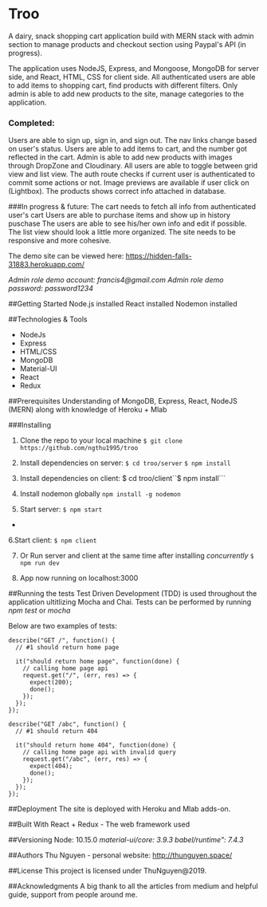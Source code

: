 # Troo

A dairy, snack shopping cart application build with MERN stack with admin section to manage products and checkout section using Paypal's API (in progress).

The application uses NodeJS, Express, and Mongoose, MongoDB for server side, and React, HTML, CSS for client side. All authenticated users are able to add items to shopping cart, find products with different filters. Only admin is able to add new products to the site, manage categories to the application.

### Completed:

Users are able to sign up, sign in, and sign out. The nav links change based on user's status.
Users are able to add items to cart, and the number got reflected in the cart.
Admin is able to add new products with images through DropZone and Cloudinary.
All users are able to toggle between grid view and list view.
The auth route checks if current user is authenticated to commit some actions or not.
Image previews are available if user click on (Lightbox).
The products shows correct info attached in database.

###In progress & future:
The cart needs to fetch all info from authenticated user's cart
Users are able to purchase items and show up in history puschase
The users are able to see his/her own info and edit if possible.
The list view should look a little more organized.
The site needs to be responsive and more cohesive.

The demo site can be viewed here: https://hidden-falls-31883.herokuapp.com/

_Admin role demo account: francis4@gmail.com_
_Admin role demo password: password1234_

##Getting Started
Node.js installed
React installed
Nodemon installed

##Technologies & Tools

- NodeJs
- Express
- HTML/CSS
- MongoDB
- Material-UI
- React
- Redux

##Prerequisites
Understanding of MongoDB, Express, React, NodeJS (MERN) along with knowledge of Heroku + Mlab

###Installing

1. Clone the repo to your local machine
   `$ git clone https://github.com/ngthu1995/troo`

2. Install dependencies on server:
   `$ cd troo/server`
   `$ npm install`

3. Install dependencies on client:
   \$ cd troo/client``\$ npm install```

4. Install nodemon globally
   `npm install -g nodemon`

5. Start server:
   `$ npm start`

+
6.Start client:
`$ npm client`

7. Or Run server and client at the same time after installing _concurrently_
   `$ npm run dev`

8. App now running on localhost:3000

##Running the tests
Test Driven Development (TDD) is used throughout the application ultitlizing Mocha and Chai.
Tests can be performed by running _npm test_ or _mocha_

Below are two examples of tests:

```
describe("GET /", function() {
  // #1 should return home page

  it("should return home page", function(done) {
    // calling home page api
    request.get("/", (err, res) => {
      expect(200);
      done();
    });
  });
});

describe("GET /abc", function() {
  // #1 should return 404

  it("should return home 404", function(done) {
    // calling home page api with invalid query
    request.get("/abc", (err, res) => {
      expect(404);
      done();
    });
  });
});
```

##Deployment
The site is deployed with Heroku and Mlab adds-on.

##Built With
React + Redux - The web framework used

##Versioning
Node: 10.15.0
_material-ui/core: 3.9.3_
_babel/runtime": 7.4.3_

##Authors
Thu Nguyen - personal website: http://thunguyen.space/

##License
This project is licensed under ThuNguyen@2019.

##Acknowledgments
A big thank to all the articles from medium and helpful guide, support from people around me.
